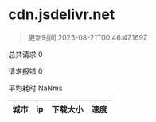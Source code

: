 
  # cdn.jsdelivr.net

  > 更新时间 2025-08-21T00:46:47.169Z
  
  总共请求 0

  请求报错 0

  平均耗时 NaNms

|城市|ip|下载大小|速度|
|-----|----------|---|---|

  